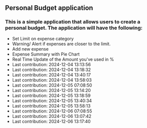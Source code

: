 ## Personal Budget application

### This is a simple application that allows users to create a personal budget. The application will have the following:

- Set Limit on expense category
- Warning/ Alert if expenses are closer to the limit.
- Add new expense
- Expense Summary with Pie Chart
- Real Time Update of the Amount you've used in %
- Last contribution: 2024-12-04 13:13:56
- Last contribution: 2024-12-04 13:18:32
- Last contribution: 2024-12-04 13:40:17
- Last contribution: 2024-12-04 13:58:03
- Last contribution: 2024-12-05 07:08:50
- Last contribution: 2024-12-05 13:14:20
- Last contribution: 2024-12-05 13:18:59
- Last contribution: 2024-12-05 13:40:34
- Last contribution: 2024-12-05 13:58:13
- Last contribution: 2024-12-06 07:08:55
- Last contribution: 2024-12-06 13:07:42
- Last contribution: 2024-12-06 13:17:40
